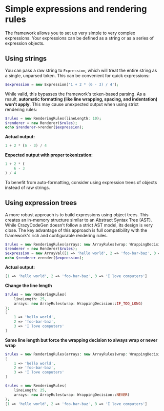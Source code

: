 # Simple expressions and rendering rules

The framework allows you to set up very simple to very complex expressions. Your expressions can be defined as a string or as a series of expression objects.

## Using strings

You can pass a raw string to `Expression`, which will treat the entire string as a single, unparsed token. This can be convenient for quick expressions:

```php
$expression = new Expression('1 + 2 * (6 - 3) / 4');
```

While valid, this bypasses the framework's token-based parsing. As a result, **automatic formatting (like line wrapping, spacing, and indentation) won't apply**. This may cause unexpected output when using strict rendering rules:

```php
$rules = new RenderingRules(lineLength: 10);
$renderer = new Renderer($rules);
echo $renderer->render($expression);
```

**Actual output:**
```php
1 + 2 * (6 - 3) / 4
```

**Expected output with proper tokenization:**
```php
1 + 2 * (
    6 - 3
) / 4
```

To benefit from auto-formatting, consider using expression trees of objects instead of raw strings.

## Using expression trees

A more robust approach is to build expressions using object trees. This creates an in-memory structure similar to an Abstract Syntax Tree (AST). While CrazyCodeGen doesn't follow a strict AST model, its design is very close. The key advantage of this approach is full compatibility with the framework's rich and configurable rendering rules.

```php
$rules = new RenderingRules(arrays: new ArrayRules(wrap: WrappingDecision::IF_TOO_LONG));
$renderer = new Renderer($rules);
$expression = new ArrayVal([1 => 'hello world', 2 => 'foo-bar-baz', 3 => 'I love computers']);
echo $renderer->render($expression);
```

**Actual output:**
```php
[1 => 'hello world', 2 => 'foo-bar-baz', 3 => 'I love computers']
```

**Change the line length**
```php
$rules = new RenderingRules(
    lineLength: 25,
    arrays: new ArrayRules(wrap: WrappingDecision::IF_TOO_LONG)
);
[
    1 => 'hello world',
    2 => 'foo-bar-baz',
    3 => 'I love computers'
]
```

**Same line length but force the wrapping decision to always wrap or never wrap**
```php
$rules = new RenderingRules(arrays: new ArrayRules(wrap: WrappingDecision::ALWAYS));
[
    1 => 'hello world',
    2 => 'foo-bar-baz',
    3 => 'I love computers'
]

$rules = new RenderingRules(
    lineLength: 25,
    arrays: new ArrayRules(wrap: WrappingDecision::NEVER)
);
[1 => 'hello world', 2 => 'foo-bar-baz', 3 => 'I love computers']
```
